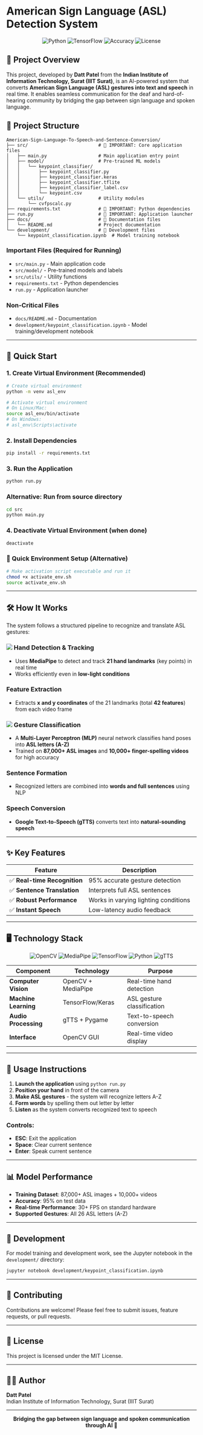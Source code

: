 # American Sign Language (ASL) Detection System

<div align="center">
  <img src="https://img.shields.io/badge/Python-3.8+-blue?logo=python" alt="Python"/>
  <img src="https://img.shields.io/badge/TensorFlow-2.0+-orange?logo=tensorflow" alt="TensorFlow"/>
  <img src="https://img.shields.io/badge/Accuracy-95%25-brightgreen" alt="Accuracy"/>
  <img src="https://img.shields.io/badge/License-MIT-yellow" alt="License"/>
</div>

## 📌 Project Overview
This project, developed by **Datt Patel** from the **Indian Institute of Information Technology, Surat (IIIT Surat)**, is an AI-powered system that converts **American Sign Language (ASL) gestures into text and speech** in real time. It enables seamless communication for the deaf and hard-of-hearing community by bridging the gap between sign language and spoken language.

## 📁 Project Structure

```
American-Sign-Language-To-Speech-and-Sentence-Conversion/
├── src/                          # 🔹 IMPORTANT: Core application files
│   ├── main.py                   # Main application entry point
│   ├── model/                    # Pre-trained ML models
│   │   └── keypoint_classifier/
│   │       ├── keypoint_classifier.py
│   │       ├── keypoint_classifier.keras
│   │       ├── keypoint_classifier.tflite
│   │       ├── keypoint_classifier_label.csv
│   │       └── keypoint.csv
│   └── utils/                    # Utility modules
│       └── cvfpscalc.py
├── requirements.txt              # 🔹 IMPORTANT: Python dependencies
├── run.py                        # 🔹 IMPORTANT: Application launcher
├── docs/                         # 📖 Documentation files
│   └── README.md                 # Project documentation
└── development/                  # 🔧 Development files
    └── keypoint_classification.ipynb  # Model training notebook
```

### Important Files (Required for Running)
- `src/main.py` - Main application code
- `src/model/` - Pre-trained models and labels
- `src/utils/` - Utility functions
- `requirements.txt` - Python dependencies
- `run.py` - Application launcher

### Non-Critical Files
- `docs/README.md` - Documentation
- `development/keypoint_classification.ipynb` - Model training/development notebook

---

## 🚀 Quick Start

### 1. Create Virtual Environment (Recommended)
```bash
# Create virtual environment
python -m venv asl_env

# Activate virtual environment
# On Linux/Mac:
source asl_env/bin/activate
# On Windows:
# asl_env\Scripts\activate
```

### 2. Install Dependencies
```bash
pip install -r requirements.txt
```

### 3. Run the Application
```bash
python run.py
```

### Alternative: Run from source directory
```bash
cd src
python main.py
```

### 4. Deactivate Virtual Environment (when done)
```bash
deactivate
```

### 🔧 Quick Environment Setup (Alternative)
```bash
# Make activation script executable and run it
chmod +x activate_env.sh
source activate_env.sh
```

---

## 🛠 How It Works
The system follows a structured pipeline to recognize and translate ASL gestures:

### <img src="https://img.icons8.com/color/24/000000/hand.png"/> Hand Detection & Tracking
- Uses **MediaPipe** to detect and track **21 hand landmarks** (key points) in real time
- Works efficiently even in **low-light conditions**

###  Feature Extraction
- Extracts **x and y coordinates** of the 21 landmarks (total **42 features**) from each video frame

### <img src="https://img.icons8.com/color/24/000000/artificial-intelligence.png"/> Gesture Classification
- A **Multi-Layer Perceptron (MLP)** neural network classifies hand poses into **ASL letters (A-Z)**
- Trained on **87,000+ ASL images** and **10,000+ finger-spelling videos** for high accuracy

###  Sentence Formation
- Recognized letters are combined into **words and full sentences** using NLP

###  Speech Conversion
- **Google Text-to-Speech (gTTS)** converts text into **natural-sounding speech**

---

## ✨ Key Features
| Feature | Description |
|---------|-------------|
| ✅ **Real-time Recognition** | 95% accurate gesture detection |
| ✅ **Sentence Translation** | Interprets full ASL sentences |
| ✅ **Robust Performance** | Works in varying lighting conditions |
| ✅ **Instant Speech** | Low-latency audio feedback |

---

## 🖥 Technology Stack
<div align="center">
  <img src="https://img.shields.io/badge/OpenCV-5.0+-green?logo=opencv" alt="OpenCV"/>
  <img src="https://img.shields.io/badge/MediaPipe-0.8.9-blue" alt="MediaPipe"/>
  <img src="https://img.shields.io/badge/TensorFlow-2.10+-orange?logo=tensorflow" alt="TensorFlow"/>
  <img src="https://img.shields.io/badge/Python-3.8+-blue?logo=python" alt="Python"/>
  <img src="https://img.shields.io/badge/gTTS-2.2.4-green" alt="gTTS"/>
</div>

| Component | Technology | Purpose |
|-----------|------------|---------|
| **Computer Vision** | OpenCV + MediaPipe | Real-time hand detection |
| **Machine Learning** | TensorFlow/Keras | ASL gesture classification |
| **Audio Processing** | gTTS + Pygame | Text-to-speech conversion |
| **Interface** | OpenCV GUI | Real-time video display |

---

## 🎯 Usage Instructions

1. **Launch the application** using `python run.py`
2. **Position your hand** in front of the camera
3. **Make ASL gestures** - the system will recognize letters A-Z
4. **Form words** by spelling them out letter by letter
5. **Listen** as the system converts recognized text to speech

### Controls:
- **ESC**: Exit the application
- **Space**: Clear current sentence
- **Enter**: Speak current sentence

---

## 📊 Model Performance
- **Training Dataset**: 87,000+ ASL images + 10,000+ videos
- **Accuracy**: 95% on test data
- **Real-time Performance**: 30+ FPS on standard hardware
- **Supported Gestures**: All 26 ASL letters (A-Z)

---

## 🔧 Development

For model training and development work, see the Jupyter notebook in the `development/` directory:
```bash
jupyter notebook development/keypoint_classification.ipynb
```

---

## 🤝 Contributing
Contributions are welcome! Please feel free to submit issues, feature requests, or pull requests.

---

## 📄 License
This project is licensed under the MIT License.

---

## 👨‍💻 Author
**Datt Patel**  
Indian Institute of Information Technology, Surat (IIIT Surat)

---

<div align="center">
  <strong>Bridging the gap between sign language and spoken communication through AI 🤟</strong>
</div>

